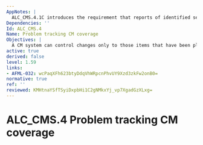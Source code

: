 ```yaml
---
AppNotes: |
  ALC_CMS.4.1C introduces the requirement that reports of identified security flaws be included in the configuration list and hence be subject to the CM requirements of CM capabilities (ALC_CMC). This requires that information regarding previously identified security flaw reports and their resolution be maintained.
Dependencies: ''
Id: ALC_CMS.4
Name: Problem tracking CM coverage
Objectives: |
  A CM system can control changes only to those items that have been placed under CM (i.e. the configuration items identified in the configuration list). Placing the TOE itself, the parts that comprise the TOE, the TOE implementation representation and the evaluation evidence required by the other SARs under CM provides assurance that they have been modified in a controlled manner with proper authorisations. Placing security flaw reports under CM ensures that the integrity of the reports is maintained and that access to them is managed, further, it may support developers in tracking security flaws to their resolution.
active: true
derived: false
level: 1.59
links:
- AFML-032: wcPaqXFh623btyDdqVhWRpcnPhvUY9Xzd3zkFw2onB0=
normative: true
ref: ''
reviewed: KMHtnaYSfTSyiDxpbHi1C2gNMkxYj_vp7XgadGzXLxg=
---
```


# ALC_CMS.4 Problem tracking CM coverage
